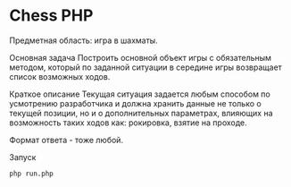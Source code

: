 # Chess PHP

Предметная область: игра в шахматы.

Основная задача
Построить основной объект игры с обязательным методом, который по заданной ситуации в середине игры возвращает список возможных ходов.

Краткое описание
Текущая ситуация задается любым способом по усмотрению разработчика и должна хранить данные не только о текущей позиции, но и о дополнительных параметрах, влияющих на возможность таких ходов как: рокировка, взятие на проходе.

Формат ответа - тоже любой.

Запуск

```
php run.php
```